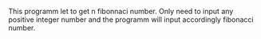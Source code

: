 This programm let to get n fibonnaci number.
Only need to input any positive integer number and the programm will input accordingly fibonacci number.
